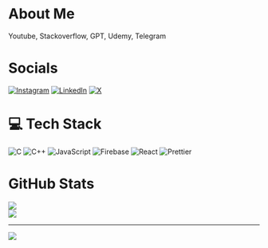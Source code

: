 # About Me
Youtube, Stackoverflow, GPT, Udemy, Telegram


# Socials
[![Instagram](https://img.shields.io/badge/Instagram-%23E4405F.svg?logo=Instagram&logoColor=white)](https://instagram.com/huzfm) [![LinkedIn](https://img.shields.io/badge/LinkedIn-%230077B5.svg?logo=linkedin&logoColor=white)](https://linkedin.com/in/huzfm) [![X](https://img.shields.io/badge/X-black.svg?logo=X&logoColor=white)](https://x.com/huzzfm) 

# 💻 Tech Stack
![C](https://img.shields.io/badge/c-%2300599C.svg?style=for-the-badge&logo=c&logoColor=white) ![C++](https://img.shields.io/badge/c++-%2300599C.svg?style=for-the-badge&logo=c%2B%2B&logoColor=white) ![JavaScript](https://img.shields.io/badge/javascript-%23323330.svg?style=for-the-badge&logo=javascript&logoColor=%23F7DF1E) ![Firebase](https://img.shields.io/badge/firebase-%23039BE5.svg?style=for-the-badge&logo=firebase) ![React](https://img.shields.io/badge/react-%2320232a.svg?style=for-the-badge&logo=react&logoColor=%2361DAFB) ![Prettier](https://img.shields.io/badge/prettier-%23F7B93E.svg?style=for-the-badge&logo=prettier&logoColor=black)
#  GitHub Stats

![](https://github-readme-streak-stats.herokuapp.com/?user=huzfm&theme=dark&hide_border=false)<br/>
![](https://github-readme-stats.vercel.app/api/top-langs/?username=huzfm&theme=dark&hide_border=false&include_all_commits=false&count_private=false&layout=compact)

---
[![](https://visitcount.itsvg.in/api?id=huzfm&icon=0&color=0)](https://visitcount.itsvg.in)

<!-- Proudly created with GPRM ( https://gprm.itsvg.in ) -->
